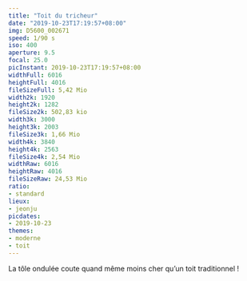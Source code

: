 ```yaml
---
title: "Toit du tricheur"
date: "2019-10-23T17:19:57+08:00"
img: D5600_002671
speed: 1/90 s
iso: 400
aperture: 9.5
focal: 25.0
picInstant: 2019-10-23T17:19:57+08:00
widthFull: 6016
heightFull: 4016
fileSizeFull: 5,42 Mio
width2k: 1920
height2k: 1282
fileSize2k: 502,83 kio
width3k: 3000
height3k: 2003
fileSize3k: 1,66 Mio
width4k: 3840
height4k: 2563
fileSize4k: 2,54 Mio
widthRaw: 6016
heightRaw: 4016
fileSizeRaw: 24,53 Mio
ratio:
- standard
lieux:
- jeonju
picdates:
- 2019-10-23
themes:
- moderne
- toit
---
```


La tôle ondulée coute quand même moins cher qu’un toit traditionnel !